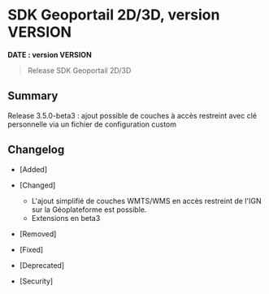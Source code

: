 # SDK Geoportail 2D/3D, version __VERSION__

**__DATE__ : version __VERSION__**

> Release SDK Geoportail 2D/3D

## Summary

Release 3.5.0-beta3 : ajout possible de couches à accès restreint avec clé personnelle via un fichier de configuration custom

## Changelog

* [Added]

* [Changed]

    - L'ajout simplifié de couches WMTS/WMS en accès restreint de l'IGN sur la Géoplateforme est possible.
    - Extensions en beta3

* [Removed]

* [Fixed]

* [Deprecated]

* [Security]
